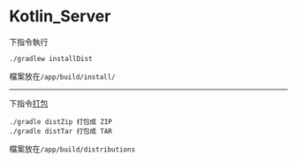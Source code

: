 # Kotlin_Server
下指令執行
```
./gradlew installDist
```
檔案放在`/app/build/install/`

---
下指令[打包](https://docs.gradle.org/current/userguide/application_plugin.html)
```
./gradle distZip 打包成 ZIP
./gradle distTar 打包成 TAR
```
檔案放在`/app/build/distributions`
